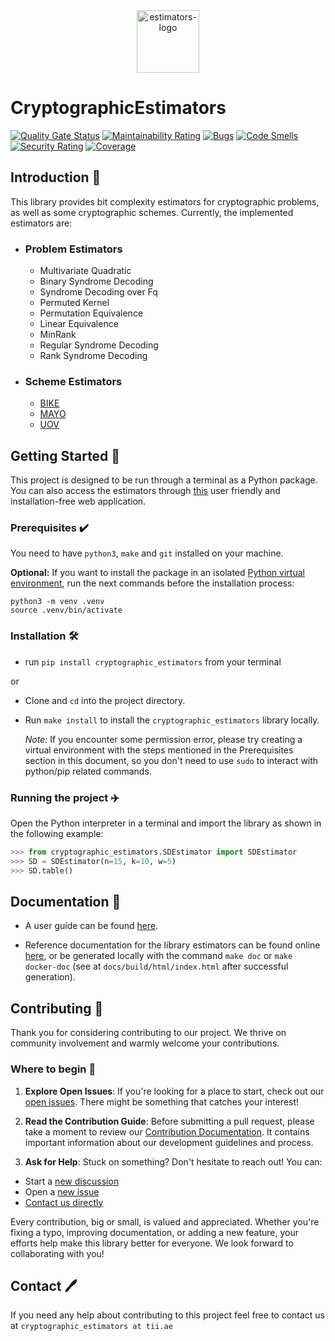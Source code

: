<div align="center">
    <img src="https://github.com/user-attachments/assets/bbe49f32-5e62-49a7-bb41-b28f1864833d" alt="estimators-logo" width=100 height=100></img>
</div>

# CryptographicEstimators

[![Quality Gate Status](https://sonarcloud.io/api/project_badges/measure?project=Crypto-TII_CryptographicEstimators&metric=alert_status)](https://sonarcloud.io/summary/new_code?id=Crypto-TII_CryptographicEstimators)
[![Maintainability Rating](https://sonarcloud.io/api/project_badges/measure?project=Crypto-TII_CryptographicEstimators&metric=sqale_rating)](https://sonarcloud.io/summary/new_code?id=Crypto-TII_CryptographicEstimators)
[![Bugs](https://sonarcloud.io/api/project_badges/measure?project=Crypto-TII_CryptographicEstimators&metric=bugs)](https://sonarcloud.io/summary/new_code?id=Crypto-TII_CryptographicEstimators)
[![Code Smells](https://sonarcloud.io/api/project_badges/measure?project=Crypto-TII_CryptographicEstimators&metric=code_smells)](https://sonarcloud.io/summary/new_code?id=Crypto-TII_CryptographicEstimators)
[![Security Rating](https://sonarcloud.io/api/project_badges/measure?project=Crypto-TII_CryptographicEstimators&metric=security_rating)](https://sonarcloud.io/summary/new_code?id=Crypto-TII_CryptographicEstimators)
[![Coverage](https://sonarcloud.io/api/project_badges/measure?project=Crypto-TII_CryptographicEstimators&metric=coverage)](https://sonarcloud.io/summary/new_code?id=Crypto-TII_CryptographicEstimators)

## Introduction 🎉

This library provides bit complexity estimators for cryptographic problems, as
well as some cryptographic schemes. Currently, the implemented estimators are:

- ### Problem Estimators
  - Multivariate Quadratic
  - Binary Syndrome Decoding
  - Syndrome Decoding over Fq
  - Permuted Kernel
  - Permutation Equivalence
  - Linear Equivalence
  - MinRank
  - Regular Syndrome Decoding
  - Rank Syndrome Decoding

- ### Scheme Estimators
  - [BIKE](https://bikesuite.org)
  - [MAYO](https://pqmayo.org)
  - [UOV](https://www.uovsig.org)

## Getting Started 🚀

This project is designed to be run through a terminal as a Python package. You
can also access the estimators through [this](https://estimators.crypto.tii.ae/)
user friendly and installation-free web application.

### Prerequisites ✔️

You need to have `python3`, `make` and `git` installed on your machine.

**Optional:** If you want to install the package in an isolated
[Python virtual environment](https://docs.python.org/3/library/venv.html), run
the next commands before the installation process:

```shell
python3 -m venv .venv
source .venv/bin/activate
```

### Installation 🛠

- run `pip install cryptographic_estimators` from your terminal

or
  
- Clone and `cd` into the project directory.

- Run `make install` to install the `cryptographic_estimators` library locally.

  _Note:_ If you encounter some permission error, please try creating a virtual
  environment with the steps mentioned in the
  Prerequisites section in this document, so you don't need
  to use `sudo` to interact with python/pip related commands.

### Running the project ✈️

Open the Python interpreter in a terminal and import the library as shown in the
following example:

```python
>>> from cryptographic_estimators.SDEstimator import SDEstimator
>>> SD = SDEstimator(n=15, k=10, w=5)
>>> SD.table()
```

## Documentation 📝

- A user guide can be found [here](./docs/github/user_guide.md).

- Reference documentation for the library estimators can be found online
  [here](https://crypto-tii.github.io/CryptographicEstimators/), or be generated
  locally with the command `make doc` or `make docker-doc` (see at
  `docs/build/html/index.html` after successful generation).

## Contributing 🤝

Thank you for considering contributing to our project. We thrive on community
involvement and warmly welcome your contributions.

### Where to begin 🌱

1. **Explore Open Issues**: If you're looking for a place to start, check out
   our [open issues](https://github.com/Crypto-TII/CryptographicEstimators/issues). There might be something that catches your
   interest!

2. **Read the Contribution Guide**: Before submitting a pull request, please
   take a moment to review our
   [Contribution Documentation](./docs/github/contributing.md). It contains
   important information about our development guidelines and process.

3. **Ask for Help**: Stuck on something? Don't hesitate to reach out! You can:

- Start a
  [new discussion](https://github.com/Crypto-TII/CryptographicEstimators/discussions)
- Open a
  [new issue](https://github.com/Crypto-TII/CryptographicEstimators/issues)
- [Contact us directly](https://github.com/Crypto-TII/CryptographicEstimators?tab=readme-ov-file#contact-%EF%B8%8F)

Every contribution, big or small, is valued and appreciated. Whether you're
fixing a typo, improving documentation, or adding a new feature, your efforts
help make this library better for everyone. We look forward to collaborating
with you!

## Contact 🖊️

If you need any help about contributing to this project feel free to contact us
at `cryptographic_estimators at tii.ae`
